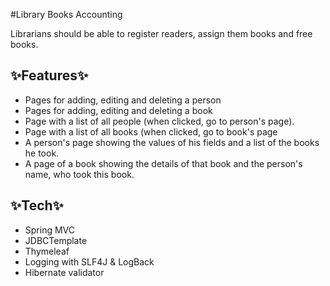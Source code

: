 #Library Books Accounting

Librarians should be able to register readers,  assign them
books and free books.
## ✨Features✨

- Pages for adding, editing and deleting a person
- Pages for adding, editing and deleting a book
- Page with a list of all people (when clicked,
  go to person's page).
- Page with a list of all books (when clicked,
  go to book's page
- A person's page showing the values of his fields and a list of the books he took.
- A page of a book showing the details of that book and the person's name, who took this book.

## ✨Tech✨
- Spring MVC
- JDBCTemplate
- Thymeleaf
- Logging with SLF4J & LogBack
- Hibernate validator
